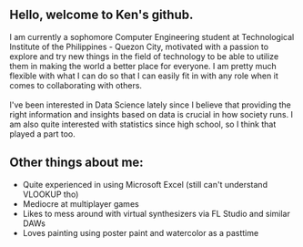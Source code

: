 ## Hello, welcome to Ken's github.
I am currently a sophomore Computer Engineering student at Technological Institute of the Philippines - Quezon City, motivated with a passion to explore and try new things in the field of technology to be able to utilize them in making the world a better place for everyone. I am pretty much flexible with what I can do so that I can easily fit in with any role when it comes to collaborating with others.</br> 
<br>
I've been interested in Data Science lately since I believe that providing the right information and insights based on data is crucial in how society runs. I am also quite interested with statistics since high school, so I think that played a part too.
<br>

## Other things about me:
- Quite experienced in using Microsoft Excel (still can't understand VLOOKUP tho)
- Mediocre at multiplayer games
- Likes to mess around with virtual synthesizers via FL Studio and similar DAWs
- Loves painting using poster paint and watercolor as a pasttime
